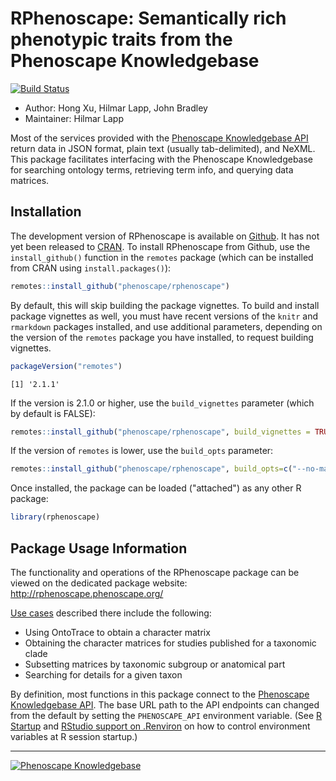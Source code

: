 <!-- README.md is generated from README.rmd. Please edit that file -->
RPhenoscape: Semantically rich phenotypic traits from the Phenoscape Knowledgebase
==================================================================================

[![Build Status](https://circleci.com/gh/phenoscape/rphenoscape.svg?style=svg)](https://circleci.com/gh/phenoscape/rphenoscape)

-   Author: Hong Xu, Hilmar Lapp, John Bradley
-   Maintainer: Hilmar Lapp

Most of the services provided with the [Phenoscape Knowledgebase API](http://kb.phenoscape.org/apidocs/) return data in JSON format, plain text (usually tab-delimited), and NeXML. This package facilitates interfacing with the Phenoscape Knowledgebase for searching ontology terms, retrieving term info, and querying data matrices.

Installation
------------

The development version of RPhenoscape is available on [Github](http://github.com/phenoscape/rphenoscape). It has not yet been released to [CRAN](https://cran.r-project.org). To install RPhenoscape from Github, use the `install_github()` function in the `remotes` package (which can be installed from CRAN using `install.packages()`):

``` r
remotes::install_github("phenoscape/rphenoscape")
```

By default, this will skip building the package vignettes. To build and install package vignettes as well, you must have recent versions of the `knitr` and `rmarkdown` packages installed, and use additional parameters, depending on the version of the `remotes` package you have installed, to request building vignettes.

``` r
packageVersion("remotes")
```

    [1] '2.1.1'

If the version is 2.1.0 or higher, use the `build_vignettes` parameter (which by default is FALSE):

``` r
remotes::install_github("phenoscape/rphenoscape", build_vignettes = TRUE)
```

If the version of `remotes` is lower, use the `build_opts` parameter:

``` r
remotes::install_github("phenoscape/rphenoscape", build_opts=c("--no-manual"))
```

Once installed, the package can be loaded ("attached") as any other R package:

``` r
library(rphenoscape)
```

Package Usage Information
-------------------------

The functionality and operations of the RPhenoscape package can be viewed on the dedicated package website: <http://rphenoscape.phenoscape.org/>

[Use cases](https://github.com/phenoscape/rphenoscape/wiki/User-Stories) described there include the following:

-   Using OntoTrace to obtain a character matrix
-   Obtaining the character matrices for studies published for a taxonomic clade
-   Subsetting matrices by taxonomic subgroup or anatomical part
-   Searching for details for a given taxon

By definition, most functions in this package connect to the [Phenoscape Knowledgebase API](http://kb.phenoscape.org/apidocs/). The base URL path to the API endpoints can changed from the default by setting the `PHENOSCAPE_API` environment variable. (See [R Startup](https://stat.ethz.ch/R-manual/R-devel/library/base/html/Startup.html) and [RStudio support on .Renviron](https://support.rstudio.com/hc/en-us/articles/360047157094-Managing-R-with-Rprofile-Renviron-Rprofile-site-Renviron-site-rsession-conf-and-repos-conf) on how to control environment variables at R session startup.)

------------------------------------------------------------------------

[![Phenoscape Knowledgebase](https://wiki.phenoscape.org/wg/phenoscape/images/f/f6/Phenoscape_Logo.png)](http://kb.phenoscape.org)
